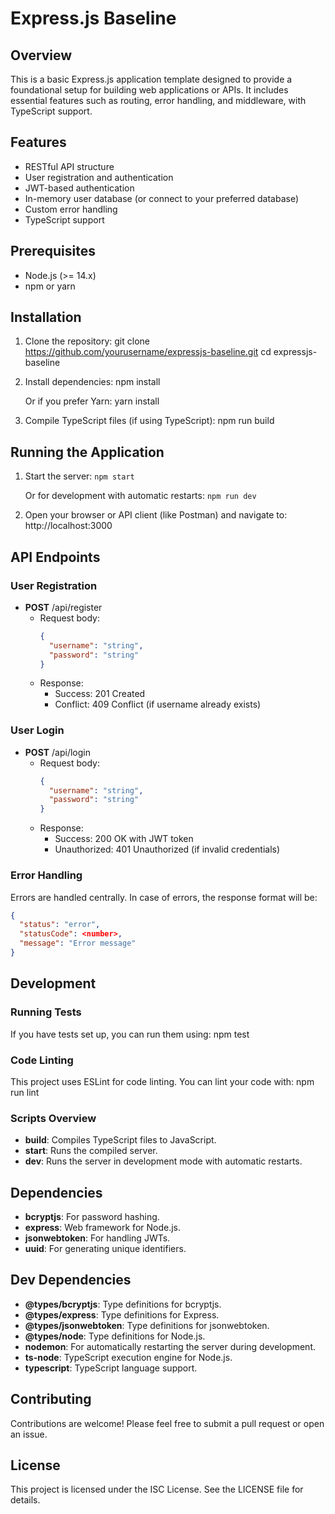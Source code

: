 # Express.js Baseline

## Overview

This is a basic Express.js application template designed to provide a foundational setup for building web applications or APIs. It includes essential features such as routing, error handling, and middleware, with TypeScript support.

## Features

- RESTful API structure
- User registration and authentication
- JWT-based authentication
- In-memory user database (or connect to your preferred database)
- Custom error handling
- TypeScript support

## Prerequisites

- Node.js (>= 14.x)
- npm or yarn

## Installation

1. Clone the repository:
   git clone https://github.com/yourusername/expressjs-baseline.git
   cd expressjs-baseline

2. Install dependencies:
   npm install

   Or if you prefer Yarn:
   yarn install

3. Compile TypeScript files (if using TypeScript):
   npm run build

## Running the Application

1. Start the server:
   ```npm start```

   Or for development with automatic restarts:
   ```npm run dev```

2. Open your browser or API client (like Postman) and navigate to:
   http://localhost:3000

## API Endpoints

### User Registration

- **POST** /api/register
  - Request body:
    ```json
    {
      "username": "string",
      "password": "string"
    }
    ```
  - Response:
    - Success: 201 Created
    - Conflict: 409 Conflict (if username already exists)

### User Login

- **POST** /api/login
  - Request body:
    ```json
    {
      "username": "string",
      "password": "string"
    }
    ```
  - Response:
    - Success: 200 OK with JWT token
    - Unauthorized: 401 Unauthorized (if invalid credentials)

### Error Handling

Errors are handled centrally. In case of errors, the response format will be:
```json
{
  "status": "error",
  "statusCode": <number>,
  "message": "Error message"
}
```

## Development

### Running Tests

If you have tests set up, you can run them using:
npm test

### Code Linting

This project uses ESLint for code linting. You can lint your code with:
npm run lint

### Scripts Overview

- **build**: Compiles TypeScript files to JavaScript.
- **start**: Runs the compiled server.
- **dev**: Runs the server in development mode with automatic restarts.

## Dependencies

- **bcryptjs**: For password hashing.
- **express**: Web framework for Node.js.
- **jsonwebtoken**: For handling JWTs.
- **uuid**: For generating unique identifiers.

## Dev Dependencies

- **@types/bcryptjs**: Type definitions for bcryptjs.
- **@types/express**: Type definitions for Express.
- **@types/jsonwebtoken**: Type definitions for jsonwebtoken.
- **@types/node**: Type definitions for Node.js.
- **nodemon**: For automatically restarting the server during development.
- **ts-node**: TypeScript execution engine for Node.js.
- **typescript**: TypeScript language support.

## Contributing

Contributions are welcome! Please feel free to submit a pull request or open an issue.

## License

This project is licensed under the ISC License. See the LICENSE file for details.
